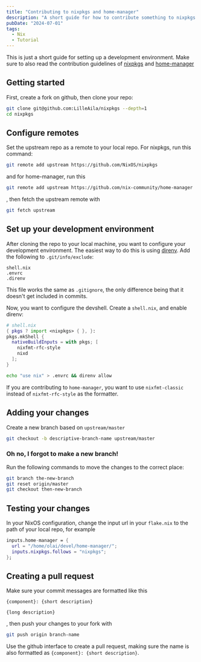 ```yaml
---
title: "Contributing to nixpkgs and home-manager"
description: "A short guide for how to contribute something to nixpkgs or home-manager"
pubDate: "2024-07-01"
tags:
  - Nix
  - Tutorial
---
```


This is just a short guide for setting up a development environment. Make sure to also read the contribution guidelines of [nixpkgs](https://github.com/NixOS/nixpkgs/blob/master/CONTRIBUTING.md) and [home-manager](https://nix-community.github.io/home-manager/index.xhtml#ch-contributing)

## Getting started

First, create a fork on github, then clone your repo:

```bash
git clone git@github.com:LilleAila/nixpkgs --depth=1
cd nixpkgs
```

## Configure remotes

Set the upstream repo as a remote to your local repo. For nixpkgs, run this command:

```bash
git remote add upstream https://github.com/NixOS/nixpkgs
```

and for home-manager, run this

```bash
git remote add upstream https://github.com/nix-community/home-manager
```

, then fetch the upstream remote with

```bash
git fetch upstream
```

## Set up your development environment

After cloning the repo to your local machine, you want to configure your development environment. The easiest way to do this is using [direnv](https://github.com/nix-community/nix-direnv). Add the following to `.git/info/exclude`:

```
shell.nix
.envrc
.direnv
```

This file works the same as `.gitignore`, the only difference being that it doesn't get included in commits.

Now, you want to configure the devshell. Create a `shell.nix`, and enable direnv:

```nix
# shell.nix
{ pkgs ? import <nixpkgs> { }, }:
pkgs.mkShell {
  nativeBuildInputs = with pkgs; [
    nixfmt-rfc-style
    nixd
  ];
}
```

```bash
echo "use nix" > .envrc && direnv allow
```

If you are contributing to `home-manager`, you want to use `nixfmt-classic` instead of `nixfmt-rfc-style` as the formatter.

## Adding your changes

Create a new branch based on `upstream/master`

```bash
git checkout -b descriptive-branch-name upstream/master
```

### Oh no, I forgot to make a new branch!

Run the following commands to move the changes to the correct place:

```bash
git branch the-new-branch
git reset origin/master
git checkout then-new-branch
```

## Testing your changes

In your NixOS configuration, change the input url in your `flake.nix` to the path of your local repo, for example

```nix
inputs.home-manager = {
  url = "/home/olai/devel/home-manager/";
  inputs.nixpkgs.follows = "nixpkgs";
};
```

## Creating a pull request

Make sure your commit messages are formatted like this

```
{component}: {short description}

{long description}
```

, then push your changes to your fork with

```bash
git push origin branch-name
```

Use the github interface to create a pull request, making sure the name is also formatted as `{component}: {short description}`.
